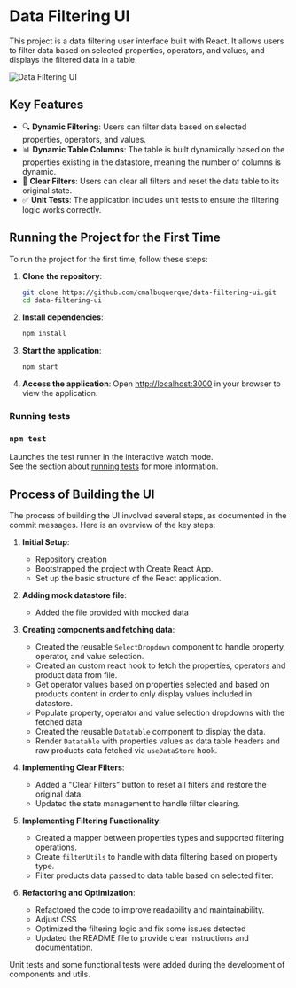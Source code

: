 # Data Filtering UI

This project is a data filtering user interface built with React. It allows users to filter data based on selected properties, operators, and values, and displays the filtered data in a table.


![Data Filtering UI](./demo/demo.gif)

## Key Features

- 🔍 **Dynamic Filtering**: Users can filter data based on selected properties, operators, and values.
- 📊 **Dynamic Table Columns**: The table is built dynamically based on the properties existing in the datastore, meaning the number of columns is dynamic.
- 🧹 **Clear Filters**: Users can clear all filters and reset the data table to its original state.
- ✅ **Unit Tests**: The application includes unit tests to ensure the filtering logic works correctly.


## Running the Project for the First Time

To run the project for the first time, follow these steps:

1. **Clone the repository**:
    ```sh
    git clone https://github.com/cmalbuquerque/data-filtering-ui.git
    cd data-filtering-ui
    ```

2. **Install dependencies**:
    ```sh
    npm install
    ```

3. **Start the application**:
    ```sh
    npm start
    ```

4. **Access the application**:
    Open [http://localhost:3000](http://localhost:3000) in your browser to view the application.



### Running tests

### `npm test`


Launches the test runner in the interactive watch mode.\
See the section about [running tests](https://facebook.github.io/create-react-app/docs/running-tests) for more information.


## Process of Building the UI


The process of building the UI involved several steps, as documented in the commit messages. Here is an overview of the key steps:

1. **Initial Setup**:
    - Repository creation
    - Bootstrapped the project with Create React App.
    - Set up the basic structure of the React application.

2. **Adding mock datastore file**:
    - Added the file provided with mocked data

3. **Creating components and fetching data**:
    - Created the reusable `SelectDropdown` component to handle property, operator, and value selection.
    - Created an custom react hook to fetch the properties, operators and product data from file.
    - Get operator values based on properties selected and based on products content in order to only display values included in datastore.
    - Populate property, operator and value selection dropdowns with the fetched data
    - Created the reusable `Datatable` component to display the data.
    - Render `Datatable` with properties values as data table headers and raw products data fetched via `useDataStore` hook.

4. **Implementing Clear Filters**:
    - Added a "Clear Filters" button to reset all filters and restore the original data.
    - Updated the state management to handle filter clearing.

5. **Implementing Filtering Functionality**:
    - Created a mapper between properties types and supported filtering operations.
    - Create `filterUtils` to handle with data filtering based on property type. 
    - Filter products data passed to data table based on selected filter.

6. **Refactoring and Optimization**:
    - Refactored the code to improve readability and maintainability.
    - Adjust CSS
    - Optimized the filtering logic and fix some issues detected
    - Updated the README file to provide clear instructions and documentation.


Unit tests and some functional tests were added during the development of components and utils.